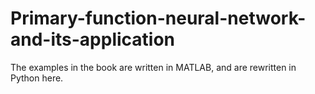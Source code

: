 # Primary-function-neural-network-and-its-application
The examples in the book are written in MATLAB, and are rewritten in Python here.

